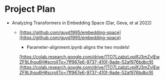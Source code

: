 # Project Plan

- Analyzing Transformers in Embedding Space (Dar, Geva, et al 2022)
    - [https://github.com/guyd1995/embedding-space](https://github.com/guyd1995/embedding-space)
        - Parameter-alignment.ipynb aligns the two models!
        
        [https://colab.research.google.com/drive/1TO7LzabzLvpiIfJ3mZylEwZF9Llhou6H#scrollTo=7ff967e6-9737-410f-9ade-52af976bdbc9](https://colab.research.google.com/drive/1TO7LzabzLvpiIfJ3mZylEwZF9Llhou6H#scrollTo=7ff967e6-9737-410f-9ade-52af976bdbc9)